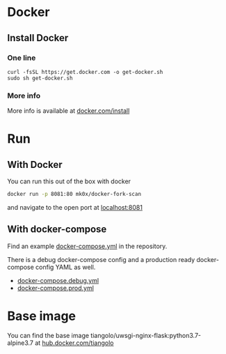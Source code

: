# Docker

## Install Docker

### One line
```
curl -fsSL https://get.docker.com -o get-docker.sh
sudo sh get-docker.sh
```

### More info
More info is available at [docker.com/install](https://docs.docker.com/install/)

# Run

## With Docker
You can run this out of the box with docker
```bash
docker run -p 8081:80 mk0x/docker-fork-scan
```
and navigate to the open port at [localhost:8081](http://localhost:8081)

## With docker-compose

Find an example [docker-compose.yml](../docker-compose.sample.yml) in the repository.

There is a debug docker-compose config and a production ready docker-compose config YAML as well.

- [docker-compose.debug.yml](../docker-compose.debug.yml)
- [docker-compose.prod.yml](../docker-compose.prod.yml)

# Base image

You can find the base image tiangolo/uwsgi-nginx-flask:python3.7-alpine3.7 at [hub.docker.com/tiangolo](https://github.com/tiangolo/uwsgi-nginx-flask-docker)